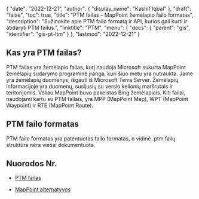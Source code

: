 {
  "date": "2022-12-21",
  "author": {
    "display_name": "Kashif Iqbal"
},
  "draft": "false",
  "toc": true,
  "title": "PTM failas – MapPoint žemėlapio failo formatas",
  "description": "Sužinokite apie PTM failo formatą ir API, kurios gali kurti ir atidaryti PTM failus.",
  "linktitle": "PTM",
  "menu": {
    "docs": {
      "parent": "gis",
      "identifier": "gis-pt-ltm"
}
},
  "lastmod": "2022-12-21"
}

## Kas yra PTM failas?

PTM failas yra žemėlapio failas, kurį naudoja Microsoft sukurta MapPoint žemėlapių sudarymo programinė įranga, kuri šiuo metu yra nutraukta. Jame yra žemėlapių duomenys, išgauti iš Microsoft Terra Server. Žemėlapių informacijoje yra duomenų, susijusių su verslo kelionių maršrutais ir teritorijomis. Vėliau MapPoint buvo pakeistas Bing žemėlapiais. Kiti failai, naudojami kartu su PTM failais, yra MPP (MapPoint Map), WPT (MapPoint Waypoint) ir RTE (MapPoint Route).

## PTM failo formatas

PTM failo formatas yra patentuotas failo formatas, o vidinė .ptm failų struktūra nėra viešai dokumentuota.

## Nuorodos Nr.

* [PTM failas](https://social.microsoft.com/Forums/en-US/home?forum=streetsandtrips)

* [MapPoint alternatyvos](https://www.microsoft.com/en-us/maps/mappoint-alternatives)


